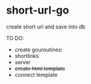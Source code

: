# short-url-go
create short url and save into db

TO DO:
- create gouroutines:
- shortlinks
- server
- ~~create html template~~
- connect template
